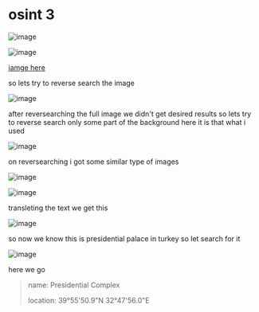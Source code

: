 # osint 3

![image](https://github.com/nikunjagarwal17/BanditOverTheWire/assets/144536875/2f803e22-68ea-4970-9753-5ad3ed35d9fe)


![image](https://github.com/nikunjagarwal17/BanditOverTheWire/assets/144536875/4b8ed00d-4411-47bb-a089-96436e319936)


[iamge here](https://gralhix.com/wp-content/uploads/2023/08/osintexercise003.webp)

so lets try to reverse search the image 


![image](https://github.com/nikunjagarwal17/BanditOverTheWire/assets/144536875/42f68cf8-33b7-44c7-8304-417d7e4649b9)


after reversearching the full image we didn't get desired results so lets try to reverse search only some part of the background
here it is that what i used

![image](https://github.com/nikunjagarwal17/BanditOverTheWire/assets/144536875/b9096cba-c174-47d9-b338-e52ec8aa5e31)

on reversearching i got some similar type of images 

![image](https://github.com/nikunjagarwal17/BanditOverTheWire/assets/144536875/a57bf052-ffe3-4918-b550-97592024d2b4)

![image](https://github.com/nikunjagarwal17/BanditOverTheWire/assets/144536875/4390e8b2-95a8-40df-8ee1-5e5a52d14765)

transleting the text we get this

![image](https://github.com/nikunjagarwal17/BanditOverTheWire/assets/144536875/528f6329-2af0-4012-bd82-135f8d2f5424)

so now we know this is presidential palace in turkey so let search for it


![image](https://github.com/nikunjagarwal17/BanditOverTheWire/assets/144536875/f09d1383-833a-4b0e-8861-103693ea51d3)


here we go 
> name: Presidential Complex
>  
> location: 39°55'50.9"N 32°47'56.0"E
